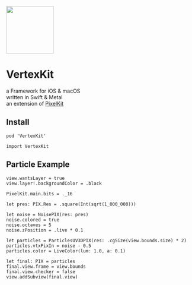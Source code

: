 <img src="https://github.com/hexagons/pixels-3d/raw/master/Assets/Pixels-3D_logo_1k_bg.png" width="128"/>

# VertexKit
a Framework for iOS & macOS<br>
written in Swift & Metal<br>
an extension of [PixelKit](https://github.com/hexagons/pixelkit)<br>

## Install

`pod 'VertexKit'`

`import VertexKit`

## Particle Example

```
view.wantsLayer = true
view.layer!.backgroundColor = .black

PixelKit.main.bits = ._16

let pres: PIX.Res = .square(Int(sqrt(1_000_000)))

let noise = NoisePIX(res: pres)
noise.colored = true
noise.octaves = 5
noise.zPosition = .live * 0.1

let particles = ParticlesUV3DPIX(res: .cgSize(view.bounds.size) * 2)
particles.vtxPixIn = noise - 0.5
particles.color = LiveColor(lum: 1.0, a: 0.1)

let final: PIX = particles
final.view.frame = view.bounds
final.view.checker = false
view.addSubview(final.view)
```
